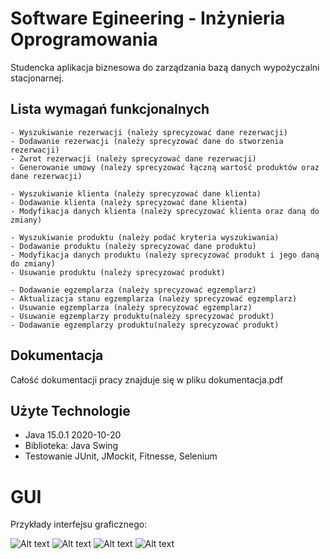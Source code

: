 # Software Egineering - Inżynieria Oprogramowania
Studencka aplikacja biznesowa do zarządzania bazą danych wypożyczalni stacjonarnej. 

## Lista wymagań funkcjonalnych
    - Wyszukiwanie rezerwacji (należy sprecyzować dane rezerwacji)
    - Dodawanie rezerwacji (należy sprecyzować dane do stworzenia rezerwacji)
    - Zwrot rezerwacji (należy sprecyzować dane rezerwacji)
    - Generowanie umowy (należy sprecyzować łączną wartość produktów oraz dane rezerwacji)
    
    - Wyszukiwanie klienta (należy sprecyzować dane klienta)
    - Dodawanie klienta (należy sprecyzować dane klienta)
    - Modyfikacja danych klienta (należy sprecyzować klienta oraz daną do zmiany)
    
    - Wyszukiwanie produktu (należy podać kryteria wyszukiwania)
    - Dodawanie produktu (należy sprecyzować dane produktu)
    - Modyfikacja danych produktu (należy sprecyzować produkt i jego daną do zmiany)
    - Usuwanie produktu (należy sprecyzować produkt)
     
    - Dodawanie egzemplarza (należy sprecyzować egzemplarz)
    - Aktualizacja stanu egzemplarza (należy sprecyzować egzemplarz)
    - Usuwanie egzemplarza (należy sprecyzować egzemplarz)
    - Usuwanie egzemplarzy produktu(należy sprecyzować produkt)
    - Dodawanie egzemplarzy produktu(należy sprecyzować produkt)
    
## Dokumentacja
Całość dokumentacji pracy znajduje się w pliku dokumentacja.pdf

## Użyte Technologie
- Java 15.0.1 2020-10-20
- Biblioteka: Java Swing
- Testowanie JUnit, JMockit, Fitnesse, Selenium

# GUI
Przykłady interfejsu graficznego:

![Alt text](/readme-images/main-menu.png?raw=true "Main Menu")
![Alt text](/readme-images/menu-rezerwacje.png?raw=true "Main Menu")
![Alt text](/readme-images/menu-dodaj-rezerwacje.png?raw=true "Main Menu")
![Alt text](/readme-images/menu-wyswietl-klientow.png?raw=true "Main Menu")
